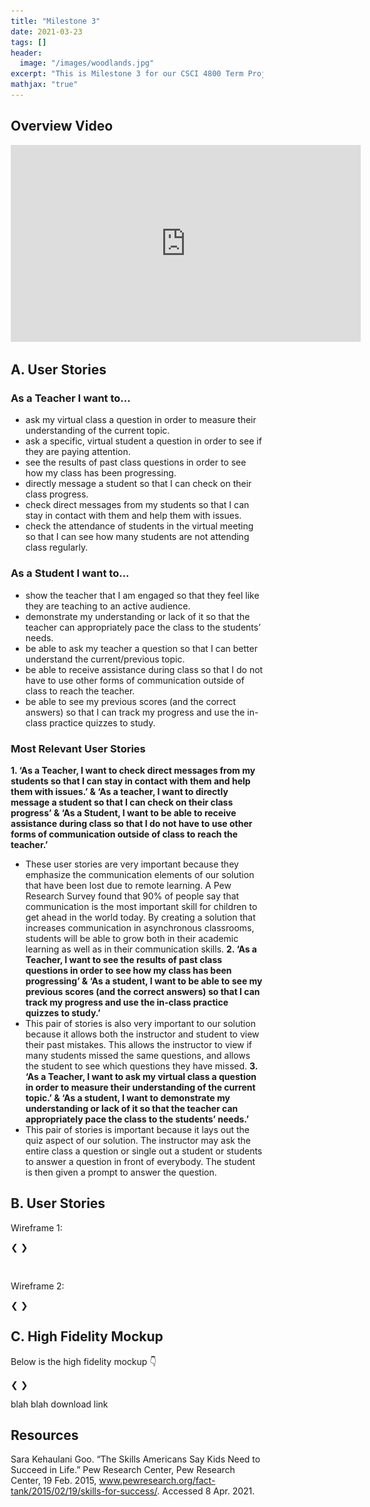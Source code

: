 ```yaml
---
title: "Milestone 3"
date: 2021-03-23
tags: []
header: 
  image: "/images/woodlands.jpg"
excerpt: "This is Milestone 3 for our CSCI 4800 Term Project"
mathjax: "true"
---
```

## Overview Video

<iframe src="https://www.youtube.com/embed/r6d3gZ4I4-U" width="560" height="315" frameborder="0"> </iframe>

## A. User Stories

### As a Teacher I want to...

  - ask my virtual class a question in order to measure their understanding of the current topic.
  - ask a specific, virtual student a question in order to see if they are paying attention.
  - see the results of past class questions in order to see how my class has been progressing.
  - directly message a student so that I can check on their class progress.
  - check direct messages from my students so that I can stay in contact with them and help them with issues.
  - check the attendance of students in the virtual meeting so that I can see how many students are not attending class regularly.

### As a Student I want to...

  - show the teacher that I am engaged so that they feel like they are teaching to an active audience.
  - demonstrate my understanding or lack of it so that the teacher can appropriately pace the class to the students’ needs. 
  - be able to ask my teacher a question so that I can better understand the current/previous topic.
  - be able to receive assistance during class so that I do not have to use other forms of communication outside of class to reach the teacher.
  - be able to see my previous scores (and the correct answers) so that I can track my progress and use the in-class practice quizzes to study.
 
### Most Relevant User Stories

**1. ‘As a Teacher, I want to check direct messages from my students so that I can stay in contact with them and help them with issues.’ & ‘As a teacher, I want to directly message a student so that I can check on their class progress’ & ‘As a Student, I want to be able to receive assistance during class so that I do not have to use other forms of communication outside of class to reach the teacher.’**
  - These user stories are very important because they emphasize the communication elements of our solution that have been lost due to remote learning. A Pew Research Survey found that 90% of people say that communication is the most important skill for children to get ahead in the world today. By creating a solution that increases communication in asynchronous classrooms, students will be able to grow both in their academic learning as well as in their communication skills. 
**2. ‘As a Teacher, I want to see the results of past class questions in order to see how my class has been progressing’ & ‘As a student, I want to be able to see my previous scores (and the correct answers) so that I can track my progress and use the in-class practice quizzes to study.’**
  - This pair of stories is also very important to our solution because it allows both the instructor and student to view their past mistakes. This allows the instructor to view if many students missed the same questions, and allows the student to see which questions they have missed.
**3. ‘As a Teacher, I want to ask my virtual class a question in order to measure their understanding of the current topic.’ &  ‘As a student, I want to demonstrate my understanding or lack of it so that the teacher can appropriately pace the class to the students’ needs.’**
  - This pair of stories is important because it lays out the quiz aspect of our solution. The instructor may ask the entire class a question or single out a student or students to answer a question in front of everybody. The student is then given a prompt to answer the question.

## B. User Stories

<html>
<head>
<meta name="viewport" content="width=device-width, initial-scale=1">
<style>
* {box-sizing: border-box}
.mySlides1, .mySlides2, .mySlides3 {display: none}
img {vertical-align: middle;}

/* Slideshow container */
.slideshow-container {
  max-width: 1000px;
  position: relative;
  margin: auto;
}

/* Next & previous buttons */
.prev, .next {
  cursor: pointer;
  position: absolute;
  top: 50%;
  width: auto;
  padding: 16px;
  margin-top: -22px;
  color: white;
  font-weight: bold;
  font-size: 18px;
  transition: 0.6s ease;
  border-radius: 0 3px 3px 0;
  user-select: none;
}

/* Position the "next button" to the right */
.next {
  right: 0;
  border-radius: 3px 0 0 3px;
}

/* On hover, add a black background color with a little bit see-through */
.prev:hover, .next:hover {
  background-color: rgba(0,0,0,0.8);
}

/* Caption text */
.text {
  color: #f2f2f2;
  font-size: 15px;
  padding: 8px 12px;
  position: absolute;
  bottom: 8px;
  width: 100%;
  text-align: center;
}

/* Number text (1/3 etc) */
.numbertext {
  color: #f2f2f2;
  font-size: 12px;
  padding: 8px 12px;
  position: absolute;
  top: 0;
}

/* The dots/bullets/indicators */
.dot {
  cursor: pointer;
  height: 15px;
  width: 15px;
  margin: 0 2px;
  background-color: #bbb;
  border-radius: 50%;
  display: inline-block;
  transition: background-color 0.6s ease;
}

.active, .dot:hover {
  background-color: #717171;
}

/* Fading animation */
.fade {
  -webkit-animation-name: fade;
  -webkit-animation-duration: 1.5s;
  animation-name: fade;
  animation-duration: 1.5s;
}

@-webkit-keyframes fade {
  from {opacity: .4} 
  to {opacity: 1}
}

@keyframes fade {
  from {opacity: .4} 
  to {opacity: 1}
}

/* On smaller screens, decrease text size */
@media only screen and (max-width: 300px) {
  .prev, .next,.text {font-size: 11px}
}
</style>
</head>
<body>

<p>Wireframe 1:</p>
<!-- Slideshow container -->
<div class="slideshow-container">

  <!-- Full-width images with number and caption text -->
  <div class="mySlides1">
    <div class="numbertext">1 / 3</div>
    <img src="/images/marsLake.jpg" style="width:100%">
    <div class="text">This is a lake that kind alooks like Mars</div>
  </div>

  <div class="mySlides1">
    <div class="numbertext">2 / 3</div>
    <img src="/images/mainCover.jpg" style="width:100%">
    <div class="text">I really liked this sunset</div>
  </div>

  <div class="mySlides1">
    <div class="numbertext">3 / 3</div>
    <img src="/images/mountain2.jpg" style="width:100%">
    <div class="text">A view from Cade's Cove</div>
  </div>

  <!-- Next and previous buttons -->
  <a class="prev" onclick="plusSlides(-1, 0)">&#10094;</a>
  <a class="next" onclick="plusSlides(1, 0)">&#10095;</a>
</div>

<!-- The dots/circles -->
<div style="text-align:center">
  <span class="dot" onclick="currentSlide(1, 0)"></span>
  <span class="dot" onclick="currentSlide(2, 0)"></span>
  <span class="dot" onclick="currentSlide(3, 0)"></span>
</div>
<br>

<p>Wireframe 2:</p>
<!-- Slideshow container -->
<div class="slideshow-container">

  <!-- Full-width images with number and caption text -->
  <div class="mySlides2">
    <div class="numbertext">1 / 3</div>
    <img src="/images/marsLake.jpg" style="width:100%">
    <div class="text">This is a lake that kind alooks like Mars</div>
  </div>

  <div class="mySlides2">
    <div class="numbertext">2 / 3</div>
    <img src="/images/mainCover.jpg" style="width:100%">
    <div class="text">I really liked this sunset</div>
  </div>

  <div class="mySlides2">
    <div class="numbertext">3 / 3</div>
    <img src="/images/mountain2.jpg" style="width:100%">
    <div class="text">A view from Cade's Cove</div>
  </div>

  <!-- Next and previous buttons -->
  <a class="prev" onclick="plusSlides(-1, 1)">&#10094;</a>
  <a class="next" onclick="plusSlides(1, 1)">&#10095;</a>
</div>

<!-- The dots/circles -->
<div style="text-align:center">
  <span class="dot" onclick="currentSlide(1, 1)"></span>
  <span class="dot" onclick="currentSlide(2, 1)"></span>
  <span class="dot" onclick="currentSlide(3, 1)"></span>
</div>

<h2>C. High Fidelity Mockup</h2>
<p>Below is the high fidelity mockup 👇</p>

<!-- Slideshow container -->
<div class="slideshow-container">

  <!-- Full-width images with number and caption text -->
  <div class="mySlides3">
    <div class="numbertext">1 / 3</div>
    <img src="/images/marsLake.jpg" style="width:100%">
    <div class="text">This is a lake that kind alooks like Mars</div>
  </div>

  <div class="mySlides3">
    <div class="numbertext">2 / 3</div>
    <img src="/images/mainCover.jpg" style="width:100%">
    <div class="text">I really liked this sunset</div>
  </div>

  <div class="mySlides3">
    <div class="numbertext">3 / 3</div>
    <img src="/images/mountain2.jpg" style="width:100%">
    <div class="text">A view from Cade's Cove</div>
  </div>

  <!-- Next and previous buttons -->
  <a class="prev" onclick="plusSlides(-1, 2)">&#10094;</a>
  <a class="next" onclick="plusSlides(1, 2)">&#10095;</a>
</div>

<!-- The dots/circles -->
<div style="text-align:center">
  <span class="dot" onclick="currentSlide(1, 2)"></span>
  <span class="dot" onclick="currentSlide(2, 2)"></span>
  <span class="dot" onclick="currentSlide(3, 2)"></span>
</div>

<script>
var slideIndex = [1,1,1];
var slideId = ["mySlides1", "mySlides2", "mySlides3"]
showSlides(1, 0);
showSlides(1, 1);
showSlides(1, 2);
  
function plusSlides(n, no) {
  showSlides(slideIndex[no] += n, no);
}

function currentSlide(n, no) {
  showSlides(slideIndex[no] = n, no);
}

function showSlides(n, no) {
  var i;
  var x = document.getElementsByClassName(slideId[no]);
  var dots = document.getElementsByClassName("dot");
  if (n > x.length) {slideIndex[no] = 1}    
  if (n < 1) {slideIndex[no] = x.length}
  for (i = 0; i < x.length; i++) {
      x[i].style.display = "none";  
  }
  for (i = 0; i < dots.length; i++) {
      dots[i].className = dots[i].className.replace(" active", "");
  }
  x[slideIndex[no]-1].style.display = "block";  
  dots[slideIndex[no]-1].className += " active";
}
</script>
</body>
</html> 


blah blah download link


## Resources

Sara Kehaulani Goo. “The Skills Americans Say Kids Need to Succeed in Life.” Pew Research Center, Pew Research Center, 19 Feb. 2015, www.pewresearch.org/fact-tank/2015/02/19/skills-for-success/. Accessed 8 Apr. 2021.

